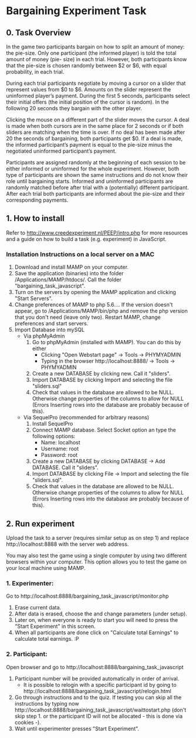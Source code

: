 # Bargaining Experiment Task

## 0. Task Overview

In the game two participants bargain on how to split an amount of money: the pie-size. Only one participant (the informed player) is told the total amount of money (pie- size) in each trial. However, both participants know that the pie-size is chosen randomly between $2 or $6, with equal probability, in each trial.

During each trial participants negotiate by moving a cursor on a slider that represent values from $0 to $6. Amounts on the slider represent the uninformed player’s payment. During the first 5 seconds, participants select their initial offers (the initial position of the cursor is random). In the following 20 seconds they bargain with the other player. 

Clicking the mouse on a different part of the slider moves the cursor. A deal is made when both cursors are in the same place for 2 seconds or if both sliders are matching when the time is over. If no deal has been made after 20 the seconds of bargaining, both participants get $0. If a deal is made, the informed participant’s payment is equal to the pie-size minus the negotiated uninformed participant’s payment.

Participants are assigned randomly at the beginning of each session to be either informed or uninformed for the whole experiment. However, both type of participants are shown the same instructions and do not know their role until bargaining starts. Informed and uninformed participants are randomly matched before after trial with a (potentially) different participant. After each trial both participants are informed about the pie-size and their corresponding payments.

## 1. How to install

Refer to http://www.creedexperiment.nl/PEEP/intro.php for more resources and a guide on how to build a task (e.g. experiment) in JavaScript.

### Installation Instructions on a local server on a MAC

1. Download and install MAMP on your computer.
2. Save the application (binaries) into the folder /Applications/MAMP/htdocs/. Call the folder "bargaining_task_javascript".
3. Turn on the servers by opening the MAMP application and clicking "Start Servers".
4. Change preferences of MAMP to php 5.6.... If the version doesn't appear, go to /Applications/MAMP/bin/php and remove the php version that you don't need (leave only two). Restart MAMP, change preferences and start servers.
5. Import Database into mySQL
	- Via phpMyAdmin
		1. Go to phpMyAdmin (installed with MAMP). You can do this by either
			- Clicking "Open Webstart page" -> Tools -> PHYMYADMIN
			- Typing in the browser http://localhost:8888/ -> Tools -> PHYMYADMIN	
		2. Create a new DATABASE by clicking new. Call it "sliders".
		3. Import DATABASE by clicking Import and selecting the file "sliders.sql"
		4. Check that values in the database are allowed to be NULL. Otherwise change properties of the columns to allow for NULL (Errors Inserting rows into the database are probably because of this).
	- Via SequelPro (recommended for arbitrary reasons)
		1. Install SequelPro
		2. Connect MAMP database. Select Socket option an type the following options:
			- Name: localhost
			- Username: root
			- Password: root 
		3. Create a new DATABASE by clicking DATABASE -> Add DATABASE. Call it "sliders".
		4. Import DATABASE by clicking File -> Import and selecting the file "sliders.sql".
		5. Check that values in the database are allowed to be NULL. Otherwise change properties of the columns to allow for NULL (Errors Inserting rows into the database are probably because of this).

## 2. Run experiment

Upload the task to a server (requires similar setup as on step 1) and replace http://localhost:8888 with the server web address. 

You may also test the game using a single computer by using two different browsers within your computer. This option allows you to test the game on your local machine using MAMP. 

### 1. Experimenter: 
Go to http://localhost:8888/bargaining_task_javascript/monitor.php

1. Erase current data.
2. After data is erased, choose the  and change parameters (under setup).
3. Later on, when everyone is ready to start you will need to press the "Start Experiment" in this screen.
4. When all participants are done click on "Calculate total Earnings" to calculate total earnings. :P


### 2. Participant: 
Open browser and go to http://localhost:8888/bargaining_task_javascript

1. Participant number will be provided automatically in order of arrival.
	- It is possible to relogin with a specific participant id by going to http://localhost:8888/bargaining_task_javascript/relogin.html
2. Go through instructions and to the quiz. If testing you can skip all the instructions by typing now  http://localhost:8888/bargaining_task_javascript/waittostart.php (don't skip step 1. or the participant ID will not be allocated - this is done via cookies -).
3. Wait until experimenter presses "Start Experiment".




